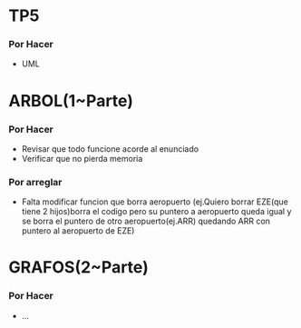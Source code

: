 # TP5
### Por Hacer
- UML
# ARBOL(1~Parte)
### Por Hacer
- Revisar que todo funcione acorde al enunciado
- Verificar que no pierda memoria
### Por arreglar
- Falta modificar funcion que borra aeropuerto (ej.Quiero borrar EZE(que tiene 2 hijos)borra el codigo pero su puntero a aeropuerto queda igual y se borra el puntero de otro aeropuerto(ej.ARR) quedando ARR con puntero al aeropuerto de EZE)
# GRAFOS(2~Parte)
### Por Hacer
- ...
